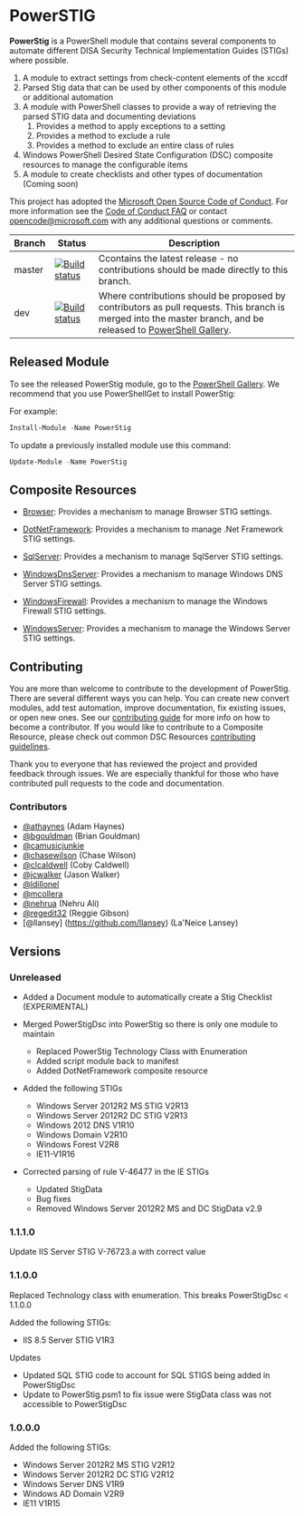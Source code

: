 # PowerSTIG

**PowerStig** is a PowerShell module that contains several components to automate different DISA Security Technical Implementation Guides (STIGs) where possible.

1. A module to extract settings from check-content elements of the xccdf
1. Parsed Stig data that can be used by other components of this module or additional automation
1. A module with PowerShell classes to provide a way of retrieving the parsed STIG data and documenting deviations
    1. Provides a method to apply exceptions to a setting
    1. Provides a method to exclude a rule
    1. Provides a method to exclude an entire class of rules
1. Windows PowerShell Desired State Configuration (DSC) composite resources to manage the configurable items
1. A module to create checklists and other types of documentation (Coming soon)

This project has adopted the [Microsoft Open Source Code of Conduct](
  https://opensource.microsoft.com/codeofconduct/).
For more information see the [Code of Conduct FAQ](
  https://opensource.microsoft.com/codeofconduct/faq/)
or contact [opencode@microsoft.com](mailto:opencode@microsoft.com) with any additional questions
or comments.

|Branch|Status|Description|
| ---- | ---- | --- |
| master | [![Build status](https://ci.appveyor.com/api/projects/status/9iuhve75mrjdxokb/branch/master?svg=true)](https://ci.appveyor.com/api/projects/status/9iuhve75mrjdxokb/branch/master?svg=true) | Ccontains the latest release - no contributions should be made directly to this branch. |
| dev | [![Build status](https://ci.appveyor.com/api/projects/status/9iuhve75mrjdxokb/branch/dev?svg=true)](https://ci.appveyor.com/api/projects/status/9iuhve75mrjdxokb/branch/dev?svg=true) | Where contributions should be proposed by contributors as pull requests. This branch is merged into the master branch, and be released to [PowerShell Gallery](https://www.powershellgallery.com/). |

## Released Module

To see the released PowerStig module, go to the [PowerShell Gallery](https://www.powershellgallery.com/items?q=powerstig&x=19&y=15). We recommend that you use PowerShellGet to install PowerStig:

For example:

```powershell
Install-Module -Name PowerStig
```

To update a previously installed module use this command:

```powershell
Update-Module -Name PowerStig
```

## Composite Resources

* [Browser](https://github.com/Microsoft/PowerStigDsc/wiki/Browser): Provides a mechanism to manage Browser STIG settings.

* [DotNetFramework](https://github.com/Microsoft/PowerStigDsc/wiki/DotNetFramework): Provides a mechanism to manage .Net Framework STIG settings.

* [SqlServer](https://github.com/Microsoft/PowerStigDsc/wiki/SqlServer): Provides a mechanism to manage SqlServer STIG settings.

* [WindowsDnsServer](https://github.com/Microsoft/PowerStigDsc/wiki/WindowsDnsServer): Provides a mechanism to manage Windows DNS Server STIG settings.

* [WindowsFirewall](https://github.com/Microsoft/PowerStigDsc/wiki/WindowsFirewall): Provides a mechanism to manage the Windows Firewall STIG settings.

* [WindowsServer](https://github.com/Microsoft/PowerStigDsc/wiki/WindowsServer): Provides a mechanism to manage the Windows Server STIG settings.

## Contributing

You are more than welcome to contribute to the development of PowerStig.
There are several different ways you can help.
You can create new convert modules, add test automation, improve documentation, fix existing issues, or open new ones.
See our [contributing guide](README.CONTRIBUTING.md) for more info on how to become a contributor.
If you would like to contribute to a Composite Resource, please check out common DSC Resources [contributing guidelines](https://github.com/PowerShell/DscResources/blob/master/CONTRIBUTING.md).

Thank you to everyone that has reviewed the project and provided feedback through issues.
We are especially thankful for those who have contributed pull requests to the code and documentation.

### Contributors

* [@athaynes](https://github.com/athaynes) (Adam Haynes)
* [@bgouldman](https://github.com/bgouldman) (Brian Gouldman)
* [@camusicjunkie](https://github.com/camusicjunkie)
* [@chasewilson](https://github.com/chasewilson) (Chase Wilson)
* [@clcaldwell](https://github.com/clcaldwell) (Coby Caldwell)
* [@jcwalker](https://github.com/jcwalker) (Jason Walker)
* [@ldillonel](https://github.com/ldillonel)
* [@mcollera](https://github.com/mcollera)
* [@nehrua](https://github.com/nehrua) (Nehru Ali)
* [@regedit32](https://github.com/regedit32) (Reggie Gibson)
* [@llansey] (https://github.com/llansey) (La'Neice Lansey)

## Versions

### Unreleased

* Added a Document module to automatically create a Stig Checklist (EXPERIMENTAL)
* Merged PowerStigDsc into PowerStig so there is only one module to maintain
  * Replaced PowerStig Technology Class with Enumeration
  * Added script module back to manifest
  * Added DotNetFramework composite resource

* Added the following STIGs
  * Windows Server 2012R2 MS STIG V2R13
  * Windows Server 2012R2 DC STIG V2R13
  * Windows 2012 DNS V1R10
  * Windows Domain V2R10
  * Windows Forest V2R8
  * IE11-V1R16

* Corrected parsing of rule V-46477 in the IE STIGs
  * Updated StigData
  * Bug fixes
  * Removed Windows Server 2012R2 MS and DC StigData v2.9

### 1.1.1.0

Update IIS Server STIG V-76723.a with correct value

### 1.1.0.0

Replaced Technology class with enumeration. This breaks PowerStigDsc < 1.1.0.0

Added the following STIGs:

* IIS 8.5 Server STIG V1R3

Updates

* Updated SQL STIG code to account for SQL STIGS being added in PowerStigDsc
* Update to PowerStig.psm1 to fix issue were StigData class was not accessible to PowerStigDsc

### 1.0.0.0

Added the following STIGs:

* Windows Server 2012R2 MS STIG V2R12
* Windows Server 2012R2 DC STIG V2R12
* Windows Server DNS V1R9
* Windows AD Domain V2R9
* IE11 V1R15
